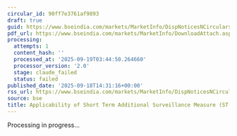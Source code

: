 ```yaml
---
circular_id: 90ff7e3761af9893
draft: true
guid: https://www.bseindia.com/markets/MarketInfo/DispNoticesNCirculars.aspx?Noticeid={84E5B0EB-A087-4434-B25B-DDDD08CAF0B4}&noticeno=20250918-52&dt=09/18/2025&icount=52&totcount=63&flag=0
pdf_url: https://www.bseindia.com/markets/MarketInfo/DownloadAttach.aspx?id=20250918-52&attachedId=c0ff2531-0f71-4a81-86a4-9752990fac92
processing:
  attempts: 1
  content_hash: ''
  processed_at: '2025-09-19T03:44:50.264660'
  processor_version: '2.0'
  stage: claude_failed
  status: failed
published_date: '2025-09-18T14:31:16+00:00'
rss_url: https://www.bseindia.com/markets/MarketInfo/DispNoticesNCirculars.aspx?Noticeid={84E5B0EB-A087-4434-B25B-DDDD08CAF0B4}&noticeno=20250918-52&dt=09/18/2025&icount=52&totcount=63&flag=0
source: bse
title: Applicability of Short Term Additional Surveillance Measure (ST-ASM)
---
```


Processing in progress...